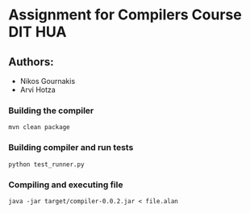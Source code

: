 # Assignment for Compilers Course DIT HUA

## Authors:

- Nikos Gournakis
- Arvi Hotza

### Building the compiler

``mvn clean package``

### Building compiler and run tests

``python test_runner.py``

### Compiling and executing file

``java -jar target/compiler-0.0.2.jar < file.alan``
